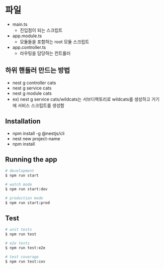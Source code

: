 # 파일
* main.ts
    * 진입점이 되는 스크립트
* app.module.ts
    * 모듈들을 포함하는 root 모듈 스크립트
* app.controller.ts
    * 라우팅을 담당하는 컨트롤러

## 하위 핸들러 만드는 방법
* nest g controller cats
* nest g service cats
* nest g module cats
* ex) nest g service cats/wildcats는 서브디렉토리로 wildcats를 생성하고 거기에 서비스 스크립트를 생성함

## Installation

* npm install -g @nestjs/cli
* nest new project-name
* npm install

## Running the app

```bash
# development
$ npm run start

# watch mode
$ npm run start:dev

# production mode
$ npm run start:prod
```

## Test

```bash
# unit tests
$ npm run test

# e2e tests
$ npm run test:e2e

# test coverage
$ npm run test:cov
```

